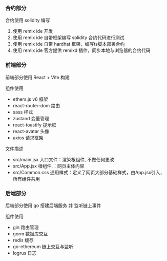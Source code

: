 ### 合约部分

合约使用 solidity 编写
1. 使用 remix ide 开发
2. 使用 remix ide 自带框架编写 solidity 合约代码进行测试
3. 使用 remix ide 自带 hardhat 框架，编写ts脚本部署合约
4. 使用 remix ide 官方提供 remixd 插件，同步本地与浏览器的合约代码

### 前端部分

前端部分使用 React + Vite 构建

组件使用
- ethers.js v6 框架
- react-router-dom 路由
- sass 样式
- zustand 变量管理
- react-toastify 提示框
- react-avatar 头像
- axios 请求框架

文件描述
- src/main.jsx 入口文件：渲染根组件, 不做任何更改
- src/App.jsx 根组件,：网页主体内容
- src/Common.css 通用样式：定义了网页大部分基础样式，由App.jsx引入，所有组件共用

### 后端部分

后端部分使用 go 搭建后端服务 并 监听链上事件

组件使用
- gin 路由管理
- gorm 数据库交互
- redis 缓存
- go-ethereum 链上交互与监听
- logrus 日志